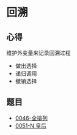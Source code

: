 # 回溯

## 心得
维护外变量来记录回溯过程  
- 做出选择
- 递归调用
- 撤销选择


## 题目

- [0046-全排列](_source/DSNA/lc0046.md)
- [0051-N 皇后](_source/DSNA/lc0051.md)